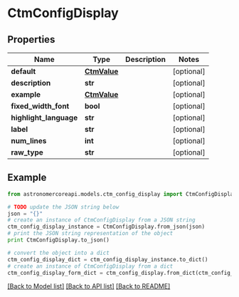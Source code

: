 # CtmConfigDisplay


## Properties
Name | Type | Description | Notes
------------ | ------------- | ------------- | -------------
**default** | [**CtmValue**](CtmValue.md) |  | [optional] 
**description** | **str** |  | [optional] 
**example** | [**CtmValue**](CtmValue.md) |  | [optional] 
**fixed_width_font** | **bool** |  | [optional] 
**highlight_language** | **str** |  | [optional] 
**label** | **str** |  | [optional] 
**num_lines** | **int** |  | [optional] 
**raw_type** | **str** |  | [optional] 

## Example

```python
from astronomercoreapi.models.ctm_config_display import CtmConfigDisplay

# TODO update the JSON string below
json = "{}"
# create an instance of CtmConfigDisplay from a JSON string
ctm_config_display_instance = CtmConfigDisplay.from_json(json)
# print the JSON string representation of the object
print CtmConfigDisplay.to_json()

# convert the object into a dict
ctm_config_display_dict = ctm_config_display_instance.to_dict()
# create an instance of CtmConfigDisplay from a dict
ctm_config_display_form_dict = ctm_config_display.from_dict(ctm_config_display_dict)
```
[[Back to Model list]](../README.md#documentation-for-models) [[Back to API list]](../README.md#documentation-for-api-endpoints) [[Back to README]](../README.md)



